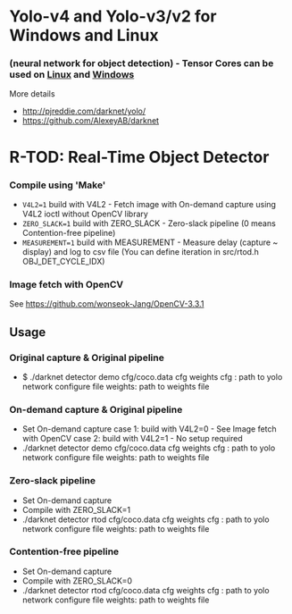 # Yolo-v4 and Yolo-v3/v2 for Windows and Linux
### (neural network for object detection) - Tensor Cores can be used on [Linux](https://github.com/AlexeyAB/darknet#how-to-compile-on-linux) and [Windows](https://github.com/AlexeyAB/darknet#how-to-compile-on-windows-using-cmake-gui)

More details
* http://pjreddie.com/darknet/yolo/
* https://github.com/AlexeyAB/darknet

# R-TOD: Real-Time Object Detector

### Compile using 'Make' ###
* `V4L2=1` build with V4L2 - Fetch image with On-demand capture using V4L2 ioctl without OpenCV library
* `ZERO_SLACK=1` build with ZERO_SLACK - Zero-slack pipeline (0 means Contention-free pipeline)
* `MEASUREMENT=1` build with MEASUREMENT - Measure delay (capture ~ display) and log to csv file (You can define iteration in src/rtod.h OBJ_DET_CYCLE_IDX)

### Image fetch with OpenCV
See https://github.com/wonseok-Jang/OpenCV-3.3.1

## Usage ###

### Original capture & Original pipeline
* $ ./darknet detector demo cfg/coco.data cfg weights
     cfg : path to yolo network configure file
  weights: path to weights file
  
### On-demand capture & Original pipeline
* Set On-demand capture
   case 1: build with V4L2=0
         - See Image fetch with OpenCV
   case 2: build with V4L2=1
         - No setup required
* ./darknet detector demo cfg/coco.data cfg weights
      cfg : path to yolo network configure file
   weights: path to weights file
  
### Zero-slack pipeline
* Set On-demand capture
* Compile with ZERO_SLACK=1
* ./darknet detector rtod cfg/coco.data cfg weights
      cfg : path to yolo network configure file
   weights: path to weights file

### Contention-free pipeline
* Set On-demand capture
* Compile with ZERO_SLACK=0
* ./darknet detector rtod cfg/coco.data cfg weights
      cfg : path to yolo network configure file
   weights: path to weights file

